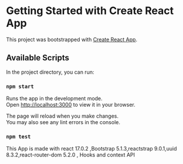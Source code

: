 # Getting Started with Create React App

This project was bootstrapped with [Create React App](https://github.com/facebook/create-react-app).

## Available Scripts

In the project directory, you can run:

### `npm start`

Runs the app in the development mode.\
Open [http://localhost:3000](http://localhost:3000) to view it in your browser.

The page will reload when you make changes.\
You may also see any lint errors in the console.

### `npm test`

This App is made with  react 17.0.2 ,Bootstrap 5.1.3,reactstrap 9.0.1,uuid 8.3.2,react-router-dom 5.2.0 , Hooks and context API
